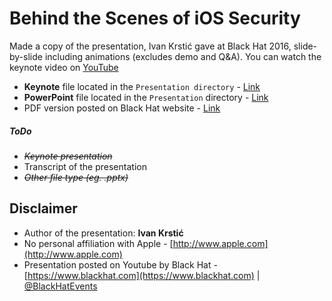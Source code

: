 # Behind the Scenes of iOS Security
Made a copy of the presentation, Ivan Krstić gave at Black Hat 2016, slide-by-slide including animations (excludes demo and Q&A). You can watch the keynote video on [YouTube](https://youtu.be/BLGFriOKz6U)

* **Keynote** file located in the `Presentation directory` - [Link](https://github.com/nrollr/iOS_Security/blob/master/Presentation/Behind%20the%20Scenes%20of%20iOS%20Security.key)
* **PowerPoint** file located in the `Presentation` directory - [Link](http://)
* PDF version posted on Black Hat website - [Link](https://www.blackhat.com/docs/us-16/materials/us-16-Krstic.pdf)


##### ToDo
* *~~Keynote presentation~~*
* Transcript of the presentation
* *~~Other file type (eg. .pptx)~~*
  
  
## Disclaimer
* Author of the presentation: **Ivan Krstić**
* No personal affiliation with Apple - [http://www.apple.com](http://www.apple.com)
* Presentation posted on Youtube by Black Hat - [https://www.blackhat.com](https://www.blackhat.com) | [@BlackHatEvents](https://twitter.com/BlackHatEvents)